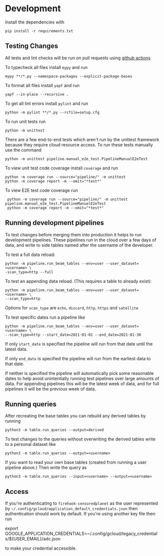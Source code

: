 # Development

Install the dependencies with

    pip install -r requirements.txt

## Testing Changes

All tests and lint checks will be run on pull requests using
[github actions](https://github.com/Jigsaw-Code/censoredplanet-analysis/actions)

To typecheck all files install `mypy` and run

    mypy **/*.py --namespace-packages --explicit-package-bases

To format all files install `yapf` and run

    yapf --in-place --recursive .

To get all lint errors install `pylint` and run

    python -m pylint **/*.py --rcfile=setup.cfg

To run unit tests run

    python -m unittest

There are a few end-to-end tests which aren't run by the unittest framework
because they require cloud resource access. To run these tests manually use the
command

    python -m unittest pipeline.manual_e2e_test.PipelineManualE2eTest

To view unit test code coverage install `coverage` and run

    python -m coverage run --source="pipeline/" -m unittest
    python -m coverage report -m --omit="*test*"

To view E2E test code coverage run

     python -m coverage run --source="pipeline/" -m unittest pipeline.manual_e2e_test.PipelineManualE2eTest
     python -m coverage report -m --omit="*test*"

## Running development pipelines

To test changes before merging them into production it helps to run development
pipelines. These pipelines run in the cloud over a few days of data, and write
to side tables named after the username of the developer.

To test a full data reload:

    python -m pipeline.run_beam_tables --env=user --user_dataset=<username> \
    -scan_type=http --full

To test an appending data reload. (This requires a table to already exist):

    python -m pipeline.run_beam_tables --env=user --user_dataset=<username> \
    --scan_type=http

Options for `scan_type` are `echo`, `discard`, `http`, `https` and `satellite`

To test specific dates run a pipeline like

    python -m pipeline.run_beam_tables --env=user --user_dataset=<username> \
    --scan_type=http --start_date=2021-01-01 --end_date=2021-01-30

If only `start_date` is specified the pipeline will run from that date until
the latest data.

If only `end_date` is specified the pipeline will run from the earliest data
to that date.

If neither is specified the pipeline will automatically pick some reasonable
dates to help avoid unintentially running test pipelines over large amounts of
data. For appending pipelines this will be the latest week of data, and for
full pipelines it will be the previous week of data.

## Running queries

After recreating the base tables you can rebuild any derived tables by running

    python3 -m table.run_queries --output=derived

To test changes to the queries without overwriting the derived tables write to
a personal dataset like

    python3 -m table.run_queries --output=<username>

If you want to read your own base tables (created from running a user pipeline
above.) Then write the query as

    python3 -m table.run_queries --input=<username> --output=<username>

## Access

If you're authenticating to `firehook-censoredplanet` as the user represented
by `~/.config/gcloud/application_default_credentials.json` then authentication
should work by default. If you're using another key file then run

   export GOOGLE_APPLICATION_CREDENTIALS=~/.config/gcloud/legacy_credentials/${USER_EMAIL}/adc.json

to make your credential accessible.
